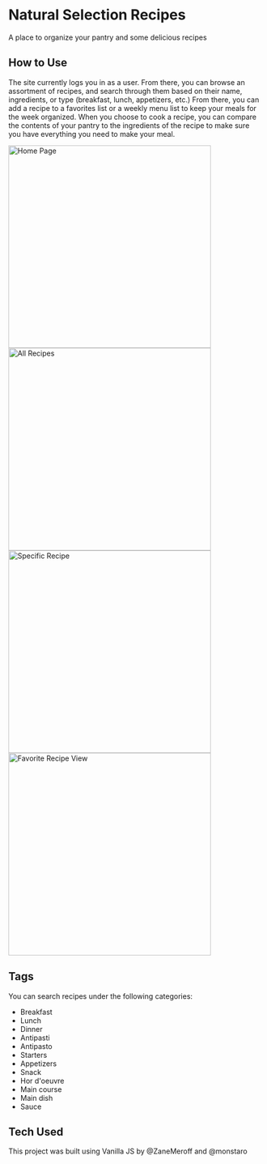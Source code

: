 # Natural Selection Recipes

A place to organize your pantry and some delicious recipes
## How to Use 

The site currently logs you in as a user. From there, you can browse an assortment of recipes, and search through them based on their name, ingredients, or type (breakfast, lunch, appetizers, etc.)
From there, you can add a recipe to a favorites list or a weekly menu list to keep your meals for the week organized. 
When you choose to cook a recipe, you can compare the contents of your pantry to the ingredients of the recipe to make sure you have everything you need to make your meal. 


<img width="400" display="inline" alt="Home Page" src="https://user-images.githubusercontent.com/32964891/70648551-8979d300-1c08-11ea-8c79-d2c96648a07a.png"> <img width="400" display="inline" alt="All Recipes" src="https://user-images.githubusercontent.com/32964891/70648552-8979d300-1c08-11ea-97b8-7f4e61ccea87.png"> <img width="400" display="inline" alt="Specific Recipe" src="https://user-images.githubusercontent.com/32964891/70648553-8979d300-1c08-11ea-9cb5-fddc5fdfa859.png"> <img width="400" display="inline" alt="Favorite Recipe View" src="https://user-images.githubusercontent.com/32964891/70648554-8979d300-1c08-11ea-875f-d3b92c39f74b.png">



## Tags

You can search recipes under the following categories:

- Breakfast
- Lunch
- Dinner
- Antipasti
- Antipasto
- Starters
- Appetizers
- Snack
- Hor d'oeuvre
- Main course
- Main dish
- Sauce

## Tech Used

This project was built using Vanilla JS by @ZaneMeroff and @monstaro


